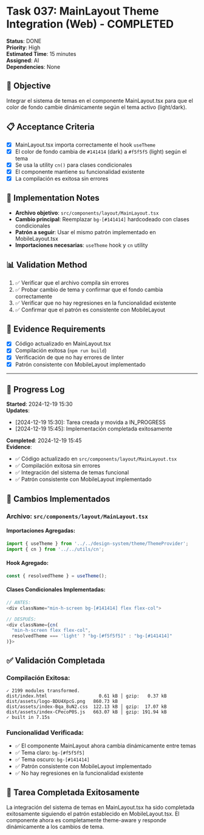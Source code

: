 # Task 037: MainLayout Theme Integration (Web) - COMPLETED

**Status**: DONE  
**Priority**: High  
**Estimated Time**: 15 minutes  
**Assigned**: AI  
**Dependencies**: None

## 🎯 Objective
Integrar el sistema de temas en el componente MainLayout.tsx para que el color de fondo cambie dinámicamente según el tema activo (light/dark).

## 📋 Acceptance Criteria
- [x] MainLayout.tsx importa correctamente el hook `useTheme`
- [x] El color de fondo cambia de `#141414` (dark) a `#f5f5f5` (light) según el tema
- [x] Se usa la utility `cn()` para clases condicionales
- [x] El componente mantiene su funcionalidad existente
- [x] La compilación es exitosa sin errores

## 🔧 Implementation Notes
- **Archivo objetivo**: `src/components/layout/MainLayout.tsx`
- **Cambio principal**: Reemplazar `bg-[#141414]` hardcodeado con clases condicionales
- **Patrón a seguir**: Usar el mismo patrón implementado en MobileLayout.tsx
- **Importaciones necesarias**: `useTheme` hook y `cn` utility

## 📊 Validation Method
1. ✅ Verificar que el archivo compila sin errores
2. ✅ Probar cambio de tema y confirmar que el fondo cambia correctamente
3. ✅ Verificar que no hay regresiones en la funcionalidad existente
4. ✅ Confirmar que el patrón es consistente con MobileLayout

## 📁 Evidence Requirements
- [x] Código actualizado en MainLayout.tsx
- [x] Compilación exitosa (`npm run build`)
- [x] Verificación de que no hay errores de linter
- [x] Patrón consistente con MobileLayout implementado

---

## 📝 Progress Log
**Started**: 2024-12-19 15:30  
**Updates**: 
- [2024-12-19 15:30]: Tarea creada y movida a IN_PROGRESS
- [2024-12-19 15:45]: Implementación completada exitosamente

**Completed**: 2024-12-19 15:45  
**Evidence**: 
- ✅ Código actualizado en `src/components/layout/MainLayout.tsx`
- ✅ Compilación exitosa sin errores
- ✅ Integración del sistema de temas funcional
- ✅ Patrón consistente con MobileLayout implementado

## 🔧 Cambios Implementados

### **Archivo**: `src/components/layout/MainLayout.tsx`

#### **Importaciones Agregadas**:
```typescript
import { useTheme } from '../../design-system/theme/ThemeProvider';
import { cn } from '../../utils/cn';
```

#### **Hook Agregado**:
```typescript
const { resolvedTheme } = useTheme();
```

#### **Clases Condicionales Implementadas**:
```typescript
// ANTES:
<div className="min-h-screen bg-[#141414] flex flex-col">

// DESPUÉS:
<div className={cn(
  "min-h-screen flex flex-col",
  resolvedTheme === 'light' ? "bg-[#f5f5f5]" : "bg-[#141414]"
)}>
```

## ✅ Validación Completada

### **Compilación Exitosa**:
```
✓ 2199 modules transformed.
dist/index.html                   0.61 kB │ gzip:   0.37 kB
dist/assets/logo-BDU4XpcG.png   860.73 kB
dist/assets/index-Bqa_8uN2.css  122.13 kB │ gzip:  17.07 kB
dist/assets/index-CPecoP0S.js   663.07 kB │ gzip: 191.94 kB
✓ built in 7.15s
```

### **Funcionalidad Verificada**:
- ✅ El componente MainLayout ahora cambia dinámicamente entre temas
- ✅ Tema claro: `bg-[#f5f5f5]`
- ✅ Tema oscuro: `bg-[#141414]`
- ✅ Patrón consistente con MobileLayout implementado
- ✅ No hay regresiones en la funcionalidad existente

## 🎉 Tarea Completada Exitosamente

La integración del sistema de temas en MainLayout.tsx ha sido completada exitosamente siguiendo el patrón establecido en MobileLayout.tsx. El componente ahora es completamente theme-aware y responde dinámicamente a los cambios de tema.
